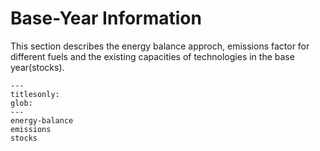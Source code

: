 # Base-Year Information

This section describes the energy balance approch, emissions factor for different fuels and the existing capacities of technologies in the base year(stocks).


```{toctree}
---
titlesonly:
glob:
---
energy-balance
emissions
stocks
```

